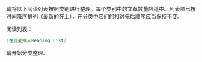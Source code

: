 请将以下阅读列表按照类别进行整理。每个类别中的文章数量应适中。列表项已按时间降序排列（最新的在上），在分类中它们的相对先后顺序应当保持不变。

阅读列表：

```markdown
[在此处插入Reading List]
```

请开始分类整理。
